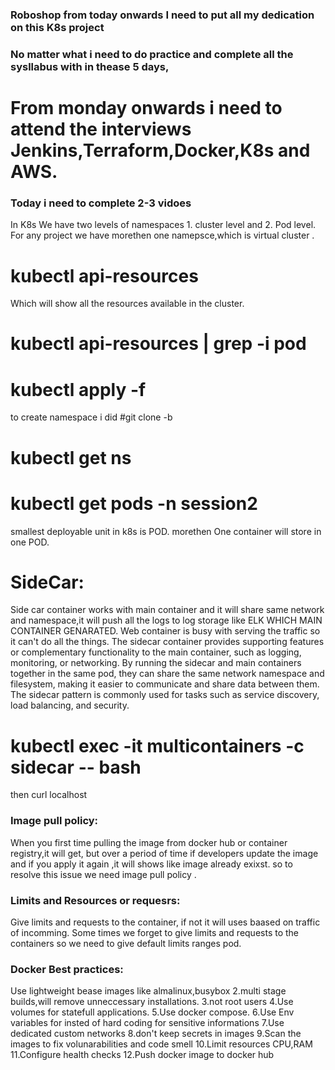 ### Roboshop from today onwards I need to put all my dedication on this K8s project
### No matter what i need to do practice and complete all the sysllabus with in thease 5 days,
# From monday onwards i need to attend the interviews Jenkins,Terraform,Docker,K8s and AWS.
### Today i need to complete  2-3 vidoes 
In K8s We have two levels of namespaces 1. cluster level and 2. Pod level.
For any project we have morethen one namepsce,which is virtual cluster .

# kubectl api-resources 
Which will show all the resources available in the cluster.
# kubectl api-resources | grep -i pod
# kubectl apply -f <file-name>
to create namespace i did
#git clone -b <branch-name> <git url>
# kubectl get ns <to get namespaces>
# kubectl get pods -n session2 <namespace-name>
smallest deployable unit in k8s is POD.
morethen One container will store in one POD.

# SideCar:
Side car container works with main container and it will share same network and namespace,it will push all the logs to log storage like ELK WHICH MAIN CONTAINER GENARATED.
Web container is busy with serving the traffic so it can't do all the things.
The sidecar container provides supporting features or complementary functionality to the main container, such as logging, monitoring, or networking.
By running the sidecar and main containers together in the same pod, they can share the same network namespace and filesystem, making it easier to communicate and share data between them. The sidecar pattern is commonly used for tasks such as service discovery, load balancing, and security.

# kubectl exec -it multicontainers -c sidecar -- bash
then curl localhost

### Image pull policy:
When you first time pulling the image from docker hub or container registry,it will get, but over a period of time if developers update the image and if you apply it again ,it will shows like image already exixst.
so to resolve this issue we need image pull policy .

### Limits and Resources or requesrs:
Give limits and requests to the container, if not it will uses baased on traffic of incomming.
Some times we forget to give limits and requests to the containers so we need to give default limits ranges pod.

### Docker Best practices:
Use lightweight bease images like almalinux,busybox
2.multi stage builds,will remove unneccessary installations.
3.not root users
4.Use volumes for statefull applications.
5.Use docker compose.
6.Use Env variables for insted of hard coding for sensitive informations
7.Use dedicated custom networks
8.don't keep secrets in images
9.Scan the images to fix volunarabilities and code smell
10.Limit resources CPU,RAM
11.Configure health checks
12.Push docker image to docker hub

